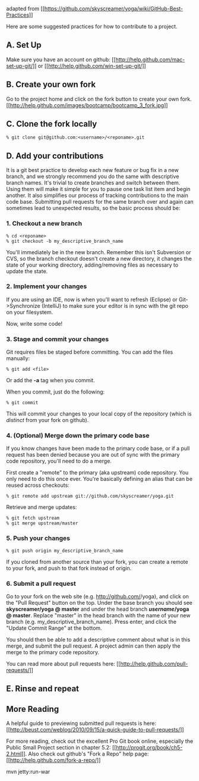 adapted from [[https://github.com/skyscreamer/yoga/wiki/GitHub-Best-Practices]]



Here are some suggested practices for how to contribute to a project.

## A. Set Up
Make sure you have an account on github: [[http://help.github.com/mac-set-up-git/]] or [[http://help.github.com/win-set-up-git/]]

## B. Create your own fork
Go to the project home and click on the fork button to create your own fork.
[[http://help.github.com/images/bootcamp/bootcamp_3_fork.jpg]]

## C. Clone the fork locally
    % git clone git@github.com:<username>/<reponame>.git

## D. Add your contributions
It is a git best practice to develop each new feature or bug fix in a new branch, and we strongly recommend you do the same with descriptive branch names.  It's trivial to create branches and switch between them.  Using them will make it simple for you to pause one task list item and begin another.  It also simplifies our process of tracking contributions to the main code base.  Submitting pull requests for the same branch over and again can sometimes lead to unexpected results, so the basic process should be:

### 1. Checkout a new branch
    % cd <reponame>
    % git checkout -b my_descriptive_branch_name

You'll immediately be in the new branch.  Remember this isn't Subversion or CVS, so the branch checkout doesn't create a new directory, it changes the state of your working directory, adding/removing files as necessary to update the state.

### 2. Implement your changes
If you are using an IDE, now is when you'll want to refresh (Eclipse) or Git->Synchronize (IntelliJ) to make sure your editor is in sync with the git repo on your filesystem.

Now, write some code!

### 3. Stage and commit your changes
Git requires files be staged before committing.  You can add the files manually:

    % git add <file>

Or add the **-a** tag when you commit.

When you commit, just do the following:

    % git commit

This will commit your changes to your local copy of the repository (which is _distinct_ from your fork on github).

### 4. (Optional) Merge down the primary code base

If you know changes have been made to the primary code base, or if a pull request has been denied because you are out of sync with the primary code repository, you'll need to do a merge.

First create a "remote" to the primary (aka upstream) code repository.  You only need to do this once ever.  You're basically defining an alias that can be reused across checkouts:

    % git remote add upstream git://github.com/skyscreamer/yoga.git

Retrieve and merge updates:

    % git fetch upstream
    % git merge upstream/master

### 5. Push your changes

    % git push origin my_descriptive_branch_name

If you cloned from another source than your fork, you can create a remote to your fork, and push to that fork instead of origin.

### 6. Submit a pull request

Go to your fork on the web site (e.g. http://github.com/<username>/yoga), and click on the "Pull Request" button on the top.  Under the base branch you should see **skyscreamer/yoga @ master** and under the head branch **_username_/yoga @ master**.  Replace "master" in the head branch with the name of your new branch (e.g. my_descriptive_branch_name).  Press enter, and click the "Update Commit Range" at the bottom.

You should then be able to add a descriptive comment about what is in this merge, and submit the pull request.  A project admin can then apply the merge to the primary code repository.

You can read more about pull requests here: [[http://help.github.com/pull-requests/]]

## E. Rinse and repeat

## More Reading

A helpful guide to previewing submitted pull requests is here: [[http://beust.com/weblog/2010/09/15/a-quick-guide-to-pull-requests/]]

For more reading, check out the excellent Pro Git book online, especially the Public Small Project section in chapter 5.2: [[http://progit.org/book/ch5-2.html]].  Also check out github's "Fork a Repo" help page: [[http://help.github.com/fork-a-repo/]]

mvn jetty:run-war
